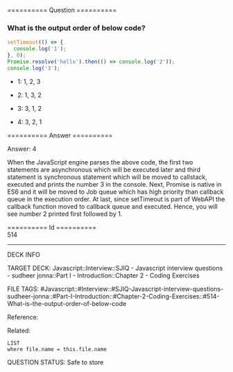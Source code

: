 ========== Question ==========  

### What is the output order of below code?

```javascript
setTimeout(() => {
  console.log('1');
}, 0);
Promise.resolve('hello').then(() => console.log('2'));
console.log('3');
```

- 1: 1, 2, 3

- 2: 1, 3, 2

- 3: 3, 1, 2

- 4: 3, 2, 1  

========== Answer ==========  

Answer: 4

When the JavaScript engine parses the above code, the first two statements are
asynchronous which will be executed later and third statement is synchronous
statement which will be moved to callstack, executed and prints the number 3 in
the console. Next, Promise is native in ES6 and it will be moved to Job queue
which has high priority than callback queue in the execution order. At last,
since setTimeout is part of WebAPI the callback function moved to callback queue
and executed. Hence, you will see number 2 printed first followed by 1.

========== Id ==========  
514

---

DECK INFO

TARGET DECK: Javascript::Interview::SJIQ - Javascript interview questions - sudheer jonna::Part I - Introduction::Chapter 2 - Coding Exercises

FILE TAGS: #Javascript::#Interview::#SJIQ-Javascript-interview-questions-sudheer-jonna::#Part-I-Introduction::#Chapter-2-Coding-Exercises::#514-What-is-the-output-order-of-below-code

Reference:

Related:

```dataview
LIST
where file.name = this.file.name
```

QUESTION STATUS: Safe to store
